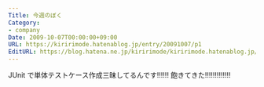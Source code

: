 ```yaml
---
Title: 今週のぼく
Category:
- company
Date: 2009-10-07T00:00:00+09:00
URL: https://kiririmode.hatenablog.jp/entry/20091007/p1
EditURL: https://blog.hatena.ne.jp/kiririmode/kiririmode.hatenablog.jp/atom/entry/8454420450078212534
---
```



JUnit で単体テストケース作成三昧してるんです!!!!!! 飽きてきた!!!!!!!!!!!!!
